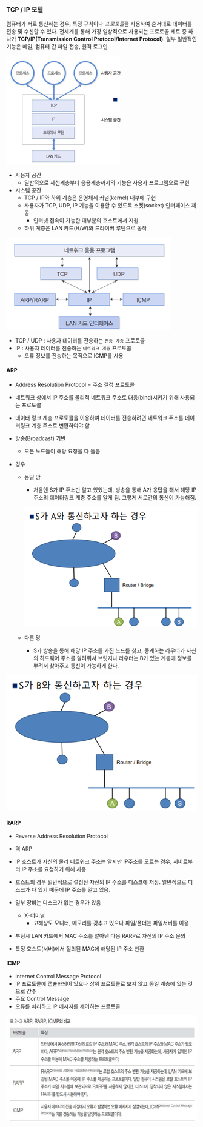 ### TCP / IP 모델

컴퓨터가 서로 통신하는 경우, 특정 규칙이나 *프로토콜*을 사용하여 순서대로 데이터를 전송 및 수신할 수 있다. 전세계를 통해 가장 일상적으로 사용되는 프로토콜 세트 중 하나가 **TCP/IP(Transmission Control Protocol/Internet Protocol)**. 일부 일반적인 기능은 메일, 컴퓨터 간 파일 전송, 원격 로그인.

![image-20230222173406124](.\assets\image-20230222173406124.png)

- 사용자 공간
  - 일반적으로 세션계층부터 응용계층까지의 기능은 사용자 프로그램으로 구현
- 시스템 공간
  - TCP / IP와 하위 계층은 운영체제 커널(kernel) 내부에 구현
  - 사용자가 TCP, UDP, IP 기능을 이용할 수 있도록 소켓(socket) 인터페이스 제공
    - 인터넷 접속이 가능한 대부분의 호스트에서 지원
  - 하위 계층은 LAN 카드(H/W)와 드라이버 루틴으로 동작

![image-20230222173519804](.\assets\image-20230222173519804.png)

- TCP / UDP : 사용자 데이터를 전송하는 `전송 계층` 프로토콜
- IP : 사용자 데이터를 전송하는 `네트워크 계층` 프로토콜
  - 오류 정보를 전송하는 목적으로 ICMP를 사용



#### ARP

- Address Resolution Protocol = 주소 결정 프로토콜

- 네트워크 상에서 IP 주소를 물리적 네트워크 주소로 대응(bind)시키기 위해 사용되는 프로토콜

- 데이터 링크 계층 프로토콜을 이용하여 데이터를 전송하려면 네트워크 주소를 데이터링크 계층 주소로 변환하여야 함

- 방송(Broadcast) 기반

  - 모든 노드들이 해당 요청을 다 들음

- 경우

  - 동일 망

    - 처음엔 S가 IP 주소만 알고 있었는데, 방송을 통해 A가 응답을 해서 해당 IP 주소의 데이터링크 계층 주소를 알게 됨. 그렇게 서로간의 통신이 가능해짐.

    ![image-20230222173810718](.\assets\image-20230222173810718.png)

    
  
  - 다른 망
  
    - S가 방송을 통해 해당 IP 주소를 가진 노드를 찾고, 중계하는 라우터가 자신의 하드웨어 주소를 알려줘서 브릿지나 라우터는 B가 있는 계층에 정보를 뿌려서 찾아주고 통신이 가능하게 한다.

![image-20230222173818929](.\assets\image-20230222173818929.png)



#### RARP

- Reverse Address Resolution Protocol

- 역 ARP

- IP 호스트가 자신의 물리 네트워크 주소는 알지만 IP주소를 모르는 경우, 서버로부터 IP 주소를 요청하기 위해 사용

- 호스트의 경우 일반적으로 설정된 자신의 IP 주소를 디스크에 저장. 일반적으로 디스크가 다 있기 때문에 IP 주소를 알고 있음.

- 일부 장비는 디스크가 없는 경우가 있음
  - X-터미널
    - 고해상도 모니터, 메모리를 갖추고 있으나 파일/폴더는 파일서버를 이용

- 부팅시 LAN 카드에서 MAC 주소를 알아낸 다음 RARP로 자신의 IP 주소 문의

- 특정 호스트(서버)에서 질의된 MAC에 해당된 IP 주소 반환

  

#### ICMP

- Internet Control Message Protocol
- IP 프로토콜에 캡슐화되어 있으나 상위 프로토콜로 보지 않고 동일 계층에 있는 것으로 간주
- 주요 Control Message
- 오류를 처리하고 IP 메시지를 제어하는 프로토콜



![image-20230222174018412](.\assets\image-20230222174018412.png)

